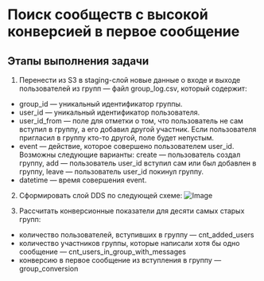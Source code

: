 # Поиск сообществ с высокой конверсией в первое сообщение

## Этапы выполнения задачи

1. Перенести из S3 в staging-слой новые данные о входе и выходе пользователей из групп — файл group_log.csv, который содержит:
- group_id — уникальный идентификатор группы.
- user_id — уникальный идентификатор пользователя.
- user_id_from — поле для отметки о том, что пользователь не сам вступил в группу, а его добавил другой участник. Если пользователя пригласил в группу кто-то другой, поле будет непустым.
- event — действие, которое совершено пользователем user_id. Возможны следующие варианты: create — пользователь создал группу, add — пользователь user_id вступил сам или был добавлен в группу, leave — пользователь user_id покинул группу.
- datetime — время совершения event.

2. Сформировать слой DDS по следующей схеме:
![Image](https://github.com/beslankumykov/portfolio/assets/87646293/8227646f-7604-48dd-a2f9-d1dfe0650c4b)

3. Рассчитать конверсионные показатели для десяти самых старых групп:
- количество пользователей, вступивших в группу — cnt_added_users
- количество участников группы, которые написали хотя бы одно сообщение — cnt_users_in_group_with_messages
- конверсию в первое сообщение из вступления в группу — group_conversion
